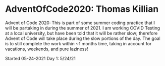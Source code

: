 # AdventOfCode2020: Thomas Killian

Advent of Code 2020:
  This is part of some summer coding practice that I will be partaking in during the summer of 2021.
  I am working COVID Testing at a local university, but have been told that it will be rather slow;
  therefore Advent of Code will take place during the slow portions of the day. The goal is to still
  complete the work within ~1 months time, taking in account for vacations, weekends, and pure laziness!
  
  Started 05-24-2021
  Day 1: 5/24/21
